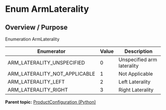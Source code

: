 # Enum ArmLaterality

## Overview / Purpose

Enumeration ArmLaterality

|Enumerator|Value|Description|
|----------|-----|-----------|
|ARM\_LATERALITY\_UNSPECIFIED|0|Unspecified arm laterality|
|ARM\_LATERALITY\_NOT\_APPLICABLE|1|Not Applicable|
|ARM\_LATERALITY\_LEFT|2|Left Laterality|
|ARM\_LATERALITY\_RIGHT|3|Right Laterality|

**Parent topic:** [ProductConfiguration \(Python\)](../../summary_pages/ProductConfiguration.md)


